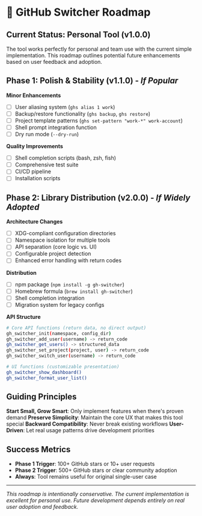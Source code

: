 # 🎯 GitHub Switcher Roadmap

## Current Status: Personal Tool (v1.0.0)

The tool works perfectly for personal and team use with the current simple implementation. This roadmap outlines potential future enhancements based on user feedback and adoption.

## Phase 1: Polish & Stability (v1.1.0) - *If Popular*

**Minor Enhancements**
- [ ] User aliasing system (`ghs alias 1 work`)
- [ ] Backup/restore functionality (`ghs backup`, `ghs restore`)
- [ ] Project template patterns (`ghs set-pattern "work-*" work-account`)
- [ ] Shell prompt integration function
- [ ] Dry run mode (`--dry-run`)

**Quality Improvements**
- [ ] Shell completion scripts (bash, zsh, fish)
- [ ] Comprehensive test suite
- [ ] CI/CD pipeline
- [ ] Installation scripts

## Phase 2: Library Distribution (v2.0.0) - *If Widely Adopted*

**Architecture Changes**
- [ ] XDG-compliant configuration directories
- [ ] Namespace isolation for multiple tools
- [ ] API separation (core logic vs. UI)
- [ ] Configurable project detection
- [ ] Enhanced error handling with return codes

**Distribution**
- [ ] npm package (`npm install -g gh-switcher`)
- [ ] Homebrew formula (`brew install gh-switcher`)
- [ ] Shell completion integration
- [ ] Migration system for legacy configs

**API Structure**
```bash
# Core API functions (return data, no direct output)
gh_switcher_init(namespace, config_dir)
gh_switcher_add_user(username) -> return_code
gh_switcher_get_users() -> structured_data
gh_switcher_set_project(project, user) -> return_code
gh_switcher_switch_user(username) -> return_code

# UI functions (customizable presentation)
gh_switcher_show_dashboard()
gh_switcher_format_user_list()
```

## Guiding Principles

**Start Small, Grow Smart**: Only implement features when there's proven demand
**Preserve Simplicity**: Maintain the core UX that makes this tool special
**Backward Compatibility**: Never break existing workflows
**User-Driven**: Let real usage patterns drive development priorities

## Success Metrics

- **Phase 1 Trigger**: 100+ GitHub stars or 10+ user requests
- **Phase 2 Trigger**: 500+ GitHub stars or clear community adoption
- **Always**: Tool remains useful for original single-user case

---

*This roadmap is intentionally conservative. The current implementation is excellent for personal use. Future development depends entirely on real user adoption and feedback.*

